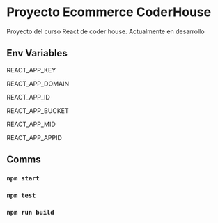 # Proyecto Ecommerce CoderHouse
Proyecto del curso React de coder house.
Actualmente en desarrollo

## Env Variables
REACT_APP_KEY

REACT_APP_DOMAIN

REACT_APP_ID

REACT_APP_BUCKET

REACT_APP_MID

REACT_APP_APPID

## Comms
### `npm start`
### `npm test`
### `npm run build`
